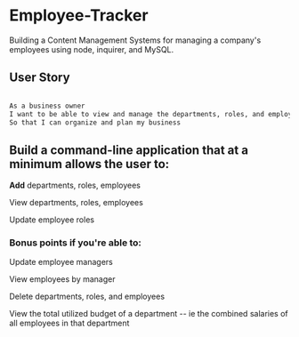 # Employee-Tracker
Building a Content Management Systems for managing a company's employees using node, inquirer, and MySQL.

## User Story 

```sh

As a business owner
I want to be able to view and manage the departments, roles, and employees in my company
So that I can organize and plan my business

```

## Build a command-line application that at a minimum allows the user to:

<b>Add</b> departments, roles, employees

View departments, roles, employees

Update employee roles

### Bonus points if you're able to:

Update employee managers

View employees by manager

Delete departments, roles, and employees

View the total utilized budget of a department -- ie the combined salaries of all employees in that department


